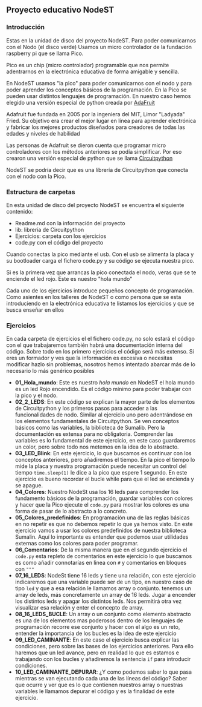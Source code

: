 ## Proyecto educativo NodeST

### Introducción

Estas en la unidad de disco del proyecto NodeST. Para poder comunicarnos con el Nodo (el disco verde)
Usamos un micro controlador de la fundación raspberry pi que se llama Pico.

Pico es un chip (micro controlador) programable que nos permite adentrarnos en la electrónica educativa
de forma amigable y sencilla.

En NodeST usamos "la pico" para poder comunicarnos con el nodo y para poder aprender los conceptos básicos de la programación.
En la Pico se pueden usar distintos lenguajes de programación. En nuestro caso hemos elegido una versión especial de python creada por [AdaFruit](https://learn.adafruit.com)

Adafruit fue fundada en 2005 por la ingeniera del MIT, Limor "Ladyada" Fried. Su objetivo era crear el mejor lugar en línea para aprender electrónica y fabricar los mejores productos diseñados para creadores de todas las edades y niveles de habilidad

Las personas de Adafruit se dieron cuenta que programar micro controladores con los métodos anteriores se podía simplificar. Por eso crearon una versión especial de python que se llama [Circuitpython](https://circuitpython.readthedocs.io/en/latest/index.html)

NodeST se podría decir que es una librería de Circuitpython que conecta con el nodo con la Pico.

### Estructura de carpetas

En esta unidad de disco del proyecto NodeST se encuentra el siguiente contenido:

- Readme.md con la información del proyecto
- lib: librería de Circuitpython
- Ejercicios: carpeta con los ejercicios
- code.py con el código del proyecto

Cuando conectas la pico mediante el usb. Con el usb se alimenta la placa y su bootloader carga el fichero code.py y su código se ejecuta nuestra pico.

Si es la primera vez que arrancas la pico conectada el nodo, veras que se te enciende el led rojo. Este es nuestro "hola mundo"

Cada uno de los ejercicios introduce pequeños concepto de programación. Como asientes en los talleres de NodeST o como persona que se esta introduciendo en la electrónica educativa te listamos los ejercicios y que se busca enseñar en ellos

### Ejercicios

En cada carpeta de ejercicios el el fichero code.py, no solo estará el código con el que trabajaremos también habrá una documentación interna del código. Sobre todo en los primero ejercicios el código será más extenso. Si eres un formador y ves que la información es excesiva o necesitas modificar hazlo sin problemas, nosotros hemos intentado abarcar más de lo necesario lo más genérico posibles

- **01_Hola_mundo**: Este es nuestro _hola mundo_ en NodeST el hola mundo es un led Rojo encendido. Es el código mínimo para poder trabajar con la pico y el nodo.
- **02_2_LEDS**: En este código se explican la mayor parte de los elementos de Circuitpython y los primeros pasos para acceder a las funcionalidades de nodo. Similar al ejercicio uno pero adentrándose en los elementos fundamentales de Circuitpython. Se ven conceptos básicos como las variables, la biblioteca de Sumalib. Pero la documentación es extensa para no obligatoria.
  Comprender las variables es lo fundamental de este ejercicio, en este caso guardaremos un color, pero sobre todo nos metemos en la idea de lo abstracto.
- **03_LED_Blink**: En este ejercicio, lo que buscamos es continuar con los conceptos anteriores, pero añadiremos el tiempo. En la pico el tiempo lo mide la placa y nuestra programación puede necesitar un control del tiempo `time.sleep(1)` le dice a la pico que espere 1 segundo. En este ejercicio es bueno recordar el bucle while para que el led se encienda y se apague.
- **04_Colores**: Nuestro NodeSt usa los 16 leds para comprender los fundamento básicos de la programación, guardar variables con colores y hacer que la Pico ejecute el `code.py` para mostrar los colores es una forma de pasar de lo abstracto a lo concreto.
- **05_Colores_predefinidos**: En programación una de las reglas básicas en no repetir es que no debemos repetir lo que ya hemos visto. En este ejercicio vamos a usar los colores predefinidos de nuestra biblioteca Sumalin. Aquí lo importante es entender que podemos usar utilidades externas como los colores para poder programar.
- **06_Comentarios**: De la misma manera que en el segundo ejercicio el `code.py` esta repleto de comentarios en este ejercicio lo que buscamos es como añadir connotarías en linea con `#` y comentarios en bloques con `"""`
- **07_16_LEDS**: NodeSt tiene 16 leds y tiene una relación, con este ejercicio indicaremos que una variable puede ser de un tipo, en nuestro caso de tipo `led` y que a esa relación le llamamos array o conjunto. tenemos un array de leds, más concretamente un array de 16 leds. Jugar a encender los distintos leds y apagar los distintos leds. Nos permitirá otra vez visualizar esa relación y enter el concepto de array.
- **08_16_LEDS_BUCLE**: Un array o un conjunto como elemento abstracto es una de los elementos mas poderosos dentro de los lenguajes de programación recorre ese conjunto y hacer con el algo es un reto, entender la importancia de los bucles es la idea de este ejercicio
- **09_LED_CAMINANTE**: En este caso el ejercicio busca explicar las condiciones, pero sobre las bases de los ejercicios anteriores. Para ello haremos que un led avance, pero en realidad lo que es estamos e trabajando con los bucles y añadiremos la sentencia `if` para introducir condiciones.
- **10_LED_CAMINANTE_DEPURAR**: ¿Y como podemos saber lo que pasa mientras se van ejecutando cada una de las líneas del código? Saber que ocurre y ver que es lo que contienen nuestros array o nuestras variables le llamamos depurar el código y es la finalidad de este ejercicio.
